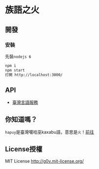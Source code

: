 # 族語之火

## 開發
### 安裝
先裝`nodejs 6`
```bash
npm i
npm start
打開 http://localhost:3000/
```


## API
* [臺灣言語服務](https://github.com/sih4sing5hong5/tai5-uan5_gian5-gi2_hok8-bu7)

## 你知道嗎？
`hapuy`是臺灣噶哈巫kaxabu語，意思是`火`！[前往](https://kaxabu.意傳.台灣/hapuy)


## License授權
MIT License <http://g0v.mit-license.org/>
